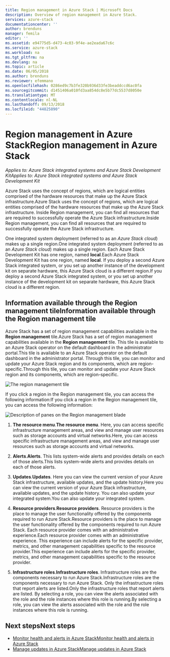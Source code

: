 ```yaml
---
title: Region management in Azure Stack | Microsoft Docs
description: Overview of region management in Azure Stack.
services: azure-stack
documentationcenter: ''
author: brenduns
manager: femila
editor: ''
ms.assetid: e94775d5-d473-4c03-9f4e-ae2eada67c6c
ms.service: azure-stack
ms.workload: na
ms.tgt_pltfrm: na
ms.devlang: na
ms.topic: article
ms.date: 06/05/2018
ms.author: brenduns
ms.reviewer: efemmano
ms.openlocfilehash: 0286ed9c7b3fe320b936d33fe3beaddccd6ac0fa
ms.sourcegitcommit: d1451406a010fd3aa854dc8e5b77dc5537d8050e
ms.translationtype: MT
ms.contentlocale: nl-NL
ms.lasthandoff: 09/13/2018
ms.locfileid: "44825890"
---
```

# <a name="region-management-in-azure-stack"></a><span data-ttu-id="b907f-103">Region management in Azure Stack</span><span class="sxs-lookup"><span data-stu-id="b907f-103">Region management in Azure Stack</span></span>

<span data-ttu-id="b907f-104">*Applies to: Azure Stack integrated systems and Azure Stack Development Kit*</span><span class="sxs-lookup"><span data-stu-id="b907f-104">*Applies to: Azure Stack integrated systems and Azure Stack Development Kit*</span></span>

<span data-ttu-id="b907f-105">Azure Stack uses the concept of regions, which are logical entities comprised of the hardware resources that make up the Azure Stack infrastructure.</span><span class="sxs-lookup"><span data-stu-id="b907f-105">Azure Stack uses the concept of regions, which are logical entities comprised of the hardware resources that make up the Azure Stack infrastructure.</span></span> <span data-ttu-id="b907f-106">Inside Region management, you can find all resources that are required to successfully operate the Azure Stack infrastructure.</span><span class="sxs-lookup"><span data-stu-id="b907f-106">Inside Region management, you can find all resources that are required to successfully operate the Azure Stack infrastructure.</span></span>

<span data-ttu-id="b907f-107">One integrated system deployment (referred to as an *Azure Stack cloud*) makes up a single region.</span><span class="sxs-lookup"><span data-stu-id="b907f-107">One integrated system deployment (referred to as an *Azure Stack cloud*) makes up a single region.</span></span> <span data-ttu-id="b907f-108">Each Azure Stack Development Kit has one region, named **local**.</span><span class="sxs-lookup"><span data-stu-id="b907f-108">Each Azure Stack Development Kit has one region, named **local**.</span></span> <span data-ttu-id="b907f-109">If you deploy a second Azure Stack integrated system, or you set up another instance of the development kit on separate hardware, this Azure Stack cloud is a different region.</span><span class="sxs-lookup"><span data-stu-id="b907f-109">If you deploy a second Azure Stack integrated system, or you set up another instance of the development kit on separate hardware, this Azure Stack cloud is a different region.</span></span>

## <a name="information-available-through-the-region-management-tile"></a><span data-ttu-id="b907f-110">Information available through the Region management tile</span><span class="sxs-lookup"><span data-stu-id="b907f-110">Information available through the Region management tile</span></span>

<span data-ttu-id="b907f-111">Azure Stack has a set of region management capabilities available in the **Region management** tile.</span><span class="sxs-lookup"><span data-stu-id="b907f-111">Azure Stack has a set of region management capabilities available in the **Region management** tile.</span></span> <span data-ttu-id="b907f-112">This tile is available to an Azure Stack operator on the default dashboard in the administrator portal.</span><span class="sxs-lookup"><span data-stu-id="b907f-112">This tile is available to an Azure Stack operator on the default dashboard in the administrator portal.</span></span> <span data-ttu-id="b907f-113">Through this tile, you can monitor and update your Azure Stack region and its components, which are region-specific.</span><span class="sxs-lookup"><span data-stu-id="b907f-113">Through this tile, you can monitor and update your Azure Stack region and its components, which are region-specific.</span></span>

 ![The region management tile](media/azure-stack-manage-region/image1.png)

 <span data-ttu-id="b907f-115">If you click a region in the Region management tile, you can access the following information:</span><span class="sxs-lookup"><span data-stu-id="b907f-115">If you click a region in the Region management tile, you can access the following information:</span></span>

  ![Description of panes on the Region management blade](media/azure-stack-manage-region/image2.png)

1. <span data-ttu-id="b907f-117">**The resource menu**.</span><span class="sxs-lookup"><span data-stu-id="b907f-117">**The resource menu**.</span></span> <span data-ttu-id="b907f-118">Here, you can access specific infrastructure management areas, and view and manage user resources such as storage accounts and virtual networks.</span><span class="sxs-lookup"><span data-stu-id="b907f-118">Here, you can access specific infrastructure management areas, and view and manage user resources such as storage accounts and virtual networks.</span></span>

2. <span data-ttu-id="b907f-119">**Alerts**.</span><span class="sxs-lookup"><span data-stu-id="b907f-119">**Alerts**.</span></span> <span data-ttu-id="b907f-120">This lists system-wide alerts and provides details on each of those alerts.</span><span class="sxs-lookup"><span data-stu-id="b907f-120">This lists system-wide alerts and provides details on each of those alerts.</span></span>

3. <span data-ttu-id="b907f-121">**Updates**.</span><span class="sxs-lookup"><span data-stu-id="b907f-121">**Updates**.</span></span> <span data-ttu-id="b907f-122">Here you can view the current version of your Azure Stack infrastructure, available updates, and the update history.</span><span class="sxs-lookup"><span data-stu-id="b907f-122">Here you can view the current version of your Azure Stack infrastructure, available updates, and the update history.</span></span> <span data-ttu-id="b907f-123">You can also update your integrated system.</span><span class="sxs-lookup"><span data-stu-id="b907f-123">You can also update your integrated system.</span></span>

4. <span data-ttu-id="b907f-124">**Resource providers**.</span><span class="sxs-lookup"><span data-stu-id="b907f-124">**Resource providers**.</span></span> <span data-ttu-id="b907f-125">Resource providers is the place to manage the user functionality offered by the components required to run Azure Stack.</span><span class="sxs-lookup"><span data-stu-id="b907f-125">Resource providers is the place to manage the user functionality offered by the components required to run Azure Stack.</span></span> <span data-ttu-id="b907f-126">Each resource provider comes with an administrative experience.</span><span class="sxs-lookup"><span data-stu-id="b907f-126">Each resource provider comes with an administrative experience.</span></span> <span data-ttu-id="b907f-127">This experience can include alerts for the specific provider, metrics, and other management capabilities specific to the resource provider.</span><span class="sxs-lookup"><span data-stu-id="b907f-127">This experience can include alerts for the specific provider, metrics, and other management capabilities specific to the resource provider.</span></span>

5. <span data-ttu-id="b907f-128">**Infrastructure roles**.</span><span class="sxs-lookup"><span data-stu-id="b907f-128">**Infrastructure roles**.</span></span> <span data-ttu-id="b907f-129">Infrastructure roles are the components necessary to run Azure Stack.</span><span class="sxs-lookup"><span data-stu-id="b907f-129">Infrastructure roles are the components necessary to run Azure Stack.</span></span> <span data-ttu-id="b907f-130">Only the infrastructure roles that report alerts are listed.</span><span class="sxs-lookup"><span data-stu-id="b907f-130">Only the infrastructure roles that report alerts are listed.</span></span> <span data-ttu-id="b907f-131">By selecting a role, you can view the alerts associated with the role and the role instances where this role is running.</span><span class="sxs-lookup"><span data-stu-id="b907f-131">By selecting a role, you can view the alerts associated with the role and the role instances where this role is running.</span></span>

## <a name="next-steps"></a><span data-ttu-id="b907f-132">Next steps</span><span class="sxs-lookup"><span data-stu-id="b907f-132">Next steps</span></span>

- [<span data-ttu-id="b907f-133">Monitor health and alerts in Azure Stack</span><span class="sxs-lookup"><span data-stu-id="b907f-133">Monitor health and alerts in Azure Stack</span></span>](azure-stack-monitor-health.md)
- [<span data-ttu-id="b907f-134">Manage updates in Azure Stack</span><span class="sxs-lookup"><span data-stu-id="b907f-134">Manage updates in Azure Stack</span></span>](azure-stack-updates.md)

